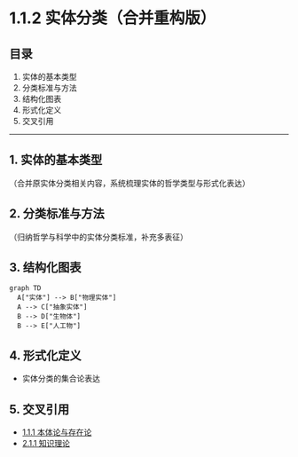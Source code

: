 # 1.1.2 实体分类（合并重构版）

## 目录

1. 实体的基本类型
2. 分类标准与方法
3. 结构化图表
4. 形式化定义
5. 交叉引用

---

## 1. 实体的基本类型

（合并原实体分类相关内容，系统梳理实体的哲学类型与形式化表达）

## 2. 分类标准与方法

（归纳哲学与科学中的实体分类标准，补充多表征）

## 3. 结构化图表

```mermaid
graph TD
  A["实体"] --> B["物理实体"]
  A --> C["抽象实体"]
  B --> D["生物体"]
  B --> E["人工物"]
```

## 4. 形式化定义

- 实体分类的集合论表达

## 5. 交叉引用

- [1.1.1 本体论与存在论](./01_Ontological_Framework.md)
- [2.1.1 知识理论](../02_Epistemology/01_Knowledge_Theory.md)
